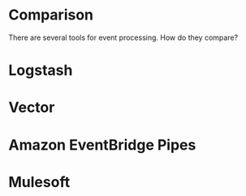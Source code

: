 # Comparison

There are several tools for event processing. How do they compare?

# Logstash

# Vector

# Amazon EventBridge Pipes

# Mulesoft

